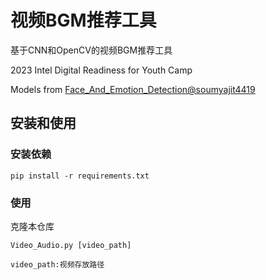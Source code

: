 # 视频BGM推荐工具
基于CNN和OpenCV的视频BGM推荐工具

2023 Intel Digital Readiness for Youth Camp

Models from [Face_And_Emotion_Detection@soumyajit4419](https://github.com/soumyajit4419/Face_And_Emotion_Detection)


## 安装和使用
### 安装依赖
`pip install -r requirements.txt`

### 使用
克隆本仓库

```Video_Audio.py [video_path] ```

```video_path:视频存放路径```
